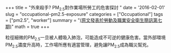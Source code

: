 +++
title = "外來殺手? PM$_{2.5}$對作業場所勞工的危害探討 "
date = '2016-02-01'
slug = "occupational-pm2.5-exposure"
categories = ["Occupational"]
tags = ["pm2.5", "worker"]
summary = "[(原文發表於勞動及職業安全衛生簡訊第七期)](https://laws.ilosh.gov.tw/ioshcustom/Web/SafetyMessages/Detail2?id=1460)"
math = true
+++

粒徑細微的PM$_{2.5}$一旦被人體吸入肺泡，可能造成不可逆的健康危害。當外部環境PM$_{2.5}$濃度升高時，工作場所應有適當管理，避免讓PM$_{2.5}$成為職災幫兇。 

